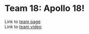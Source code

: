 # Team 18: Apollo 18!

Link to [team page](https://cse110-spr23-group18.github.io/cse110-sp23-group18/admin/team)
<br>
Link to [team video](https://youtu.be/QWd9Dn5re64)
